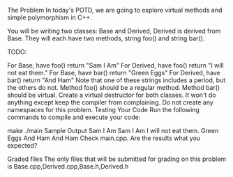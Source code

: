 The Problem
In today's POTD, we are going to explore virtual methods and simple polymorphism in C++.

You will be writing two classes: Base and Derived, Derived is derived from Base. They will each have two methods, string foo() and string bar().

TODO:

For Base, have foo() return "Sam I Am"
For Derived, have foo() return "I will not eat them."
For Base, have bar() return "Green Eggs"
For Derived, have bar() return "And Ham"
Note that one of these strings includes a period, but the others do not.
Method foo() should be a regular method.
Method bar() should be virtual.
Create a virtual destructor for both classes. It won't do anything except keep the compiler from complaining.
Do not create any namespaces for this problem.
Testing Your Code
Run the following commands to compile and execute your code:

make
./main
Sample Output
Sam I Am
Sam I Am
I will not eat them.
Green Eggs
And Ham
And Ham
Check main.cpp. Are the results what you expected?

Graded files
The only files that will be submitted for grading on this problem is Base.cpp,Derived.cpp,Base.h,Derived.h
